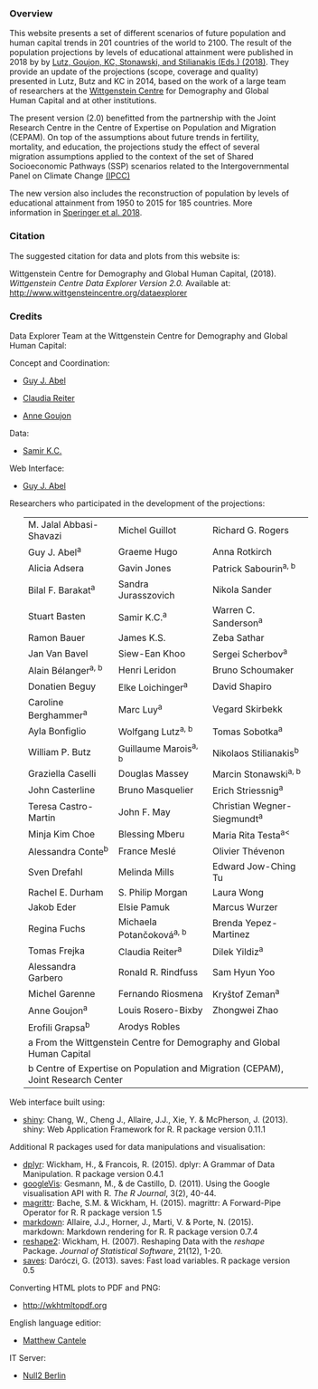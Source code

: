 ### Overview

This website presents a set of different scenarios of future population and human capital trends in 201 countries of the world to 2100. The result of the population projections by levels of educational attainment were published in 2018 by by <a href="https://ec.europa.eu/jrc/en/publication/demographic-and-human-capital-scenarios-21st-century-2018-assessment-201-countries">Lutz, Goujon, KC, Stonawski, and Stilianakis (Eds.) (2018)</a>. They provide an update of the projections (scope, coverage and quality) presented in Lutz, Butz and KC in 2014, based on the work of a large team of researchers at the <a href="http://www.wittgensteincentre.org" target="_blank_">Wittgenstein Centre</a> for Demography and Global Human Capital and at other institutions. 

The present version (2.0) benefitted from the partnership with the Joint Research Centre in the Centre of Expertise on Population and Migration (CEPAM). On top of the assumptions about future trends in fertility, mortality, and education, the projections study the effect of several migration assumptions applied to the context of the set of Shared Socioeconomic Pathways (SSP) scenarios related to the Intergovernmental Panel on Climate Change <a href="http://www.ipcc.ch/" target="_blank">(IPCC)</a> 

The new version also includes the reconstruction of population by levels of educational attainment from 1950 to 2015 for 185 countries. More information in <a href="NEW LINK NEEDS TO BE ADDED ONCE WP IS DONE">Speringer et al. 2018</a>.

### Citation
The suggested citation for data and plots from this website is:

Wittgenstein Centre for Demography and Global Human Capital, (2018). *Wittgenstein Centre Data Explorer Version 2.0.* Available at: <a href="http://www.wittgensteincentre.org/dataexplorer">http://www.wittgensteincentre.org/dataexplorer</a>

### Credits
Data Explorer Team at the Wittgenstein Centre for Demography and Global Human Capital:

Concept and Coordination:

* <a href="http://www.iiasa.ac.at/staff/staff.php?type=auto&visibility=visible&search=true&login=abel">Guy J. Abel</a>

* <a href="http://http://www.iiasa.ac.at/staff/staff.php?type=auto&visibility=visible&search=true&login=reiter">Claudia Reiter</a>

* <a href="https://www.oeaw.ac.at/en/vid/people/staff/anne-goujon/">Anne Goujon</a>



Data:

* <a href="http://www.iiasa.ac.at/staff/staff.php?type=auto&visibility=visible&search=true&login=kc" target="_blank">Samir K.C.</a>

Web Interface:

* <a href="http://www.iiasa.ac.at/staff/staff.php?type=auto&visibility=visible&search=true&login=abel"  target="_blank">Guy J. Abel</a>

Researchers who participated in the development of the projections:

<dl>
<table border="0" width="100%" style="margin-left:25px">
<tbody>
<tr>
<td>M. Jalal Abbasi-Shavazi</td>
<td>Michel Guillot</td>
<td>Richard G. Rogers</td>
</tr>
<tr>
<td>Guy J. Abel<sup>a</sup></td>
<td>Graeme Hugo</td>
<td>Anna Rotkirch</td>
</tr>
<tr>
<td>Alicia Adsera</td>
<td>Gavin Jones</td>
<td>Patrick Sabourin<sup>a, b</sup></td>
</tr>
<tr>
<td>Bilal F. Barakat<sup>a</sup></td>
<td>Sandra Jurasszovich</td>
<td>Nikola Sander</td>
</tr>
<tr>
<td>Stuart Basten</td>
<td>Samir K.C.<sup>a</sup></td>
<td>Warren C. Sanderson<sup>a</sup></td>
</tr>
<tr>
<td>Ramon Bauer</td>
<td>James K.S.</td>
<td>Zeba Sathar</td>
</tr>
<tr>
<td>Jan Van Bavel</td>
<td>Siew-Ean Khoo</td>
<td>Sergei Scherbov<sup>a</sup></td>
</tr>
<tr>
<td>Alain Bélanger<sup>a, b</sup></td>
<td>Henri Leridon</td>
<td>Bruno Schoumaker</td>
</tr>
<tr>
<td>Donatien Beguy</td>
<td>Elke Loichinger<sup>a</sup></td>
<td>David Shapiro</td>
</tr>
<tr>
<td>Caroline Berghammer<sup>a</sup></td>
<td>Marc Luy<sup>a</sup></td>
<td>Vegard Skirbekk</td>
</tr>
<tr>
<td>Ayla Bonfiglio</td>
<td>Wolfgang Lutz<sup>a, b</sup></td>
<td>Tomas Sobotka<sup>a</sup></td>
</tr>
<tr>
<td>William P. Butz</td>
<td>Guillaume Marois<sup>a, b</sup></td>
<td>Nikolaos Stilianakis<sup>b</sup></td>
</tr>
<tr>
<td>Graziella Caselli</td>
<td>Douglas Massey</td>
<td>Marcin Stonawski<sup>a, b</sup></td>
</tr>
<tr>
<td>John Casterline</td>
<td>Bruno Masquelier</td>
<td>Erich Striessnig<sup>a</sup></td>
</tr>
<tr>
<td>Teresa Castro-Martin</td>
<td>John F. May</td>
<td>Christian Wegner-Siegmundt<sup>a</sup></td>
</tr>
<tr>
<td>Minja Kim Choe</td>
<td>Blessing Mberu</td>
<td>Maria Rita Testa<sup>a<</td>
</tr>
<tr>
<td>Alessandra Conte<sup>b</sup></td>
<td>France Meslé</td>
<td>Olivier Thévenon</td>
</tr>
<tr>
<td>Sven Drefahl</td>
<td>Melinda Mills</td>
<td>Edward Jow-Ching Tu</td>
</tr>
<tr>
<td>Rachel E. Durham</td>
<td>S. Philip Morgan</td>
<td>Laura Wong</td>
</tr>
<tr>
<td>Jakob Eder</td>
<td>Elsie Pamuk</td>
<td>Marcus Wurzer</td>
</tr>
<tr>
<td>Regina Fuchs</td>
<td>Michaela Potančoková<sup>a, b</sup></td>
<td>Brenda Yepez-Martinez</td>
</tr>
<tr>
<td>Tomas Frejka</td>
<td>Claudia Reiter<sup>a</sup></td>
<td>Dilek Yildiz<sup>a</sup></td>
</tr>
<tr>
<td>Alessandra Garbero</td>
<td>Ronald R. Rindfuss</td>
<td>Sam Hyun Yoo</td>
</tr>
<tr>
<td>Michel Garenne</td>
<td>Fernando Riosmena</td>
<td>Kryštof Zeman<sup>a</sup></td>
</tr>
<tr>
<td>Anne Goujon<sup>a</sup></td>
<td>Louis Rosero-Bixby</td>
<td>Zhongwei Zhao</td>
</tr>
<tr>
<td>Erofili Grapsa<sup>b</sup></td>
<td>Arodys Robles</td>
</tr>
<tr>
<td colspan="3"<sup>a</sup> From the Wittgenstein Centre for Demography and Global Human Capital</td>
</tr>
<tr>
<td colspan="3"<sup>b</sup> Centre of Expertise on Population and Migration (CEPAM), Joint Research Center</td>
</tr>
</tbody>
</table>
</dl>

Web interface built using: 

* <a href="http://cran.r-project.org/web/packages/shiny" target="_blank">shiny</a>: Chang, W., Cheng J., Allaire, J.J., Xie, Y. & McPherson, J. (2013). shiny: Web Application Framework for R. R package version 0.11.1


Additional R packages used for data manipulations and visualisation:

* <a href="http://cran.r-project.org/web/packages/dplyr" target="_blank">dplyr</a>: Wickham, H., & Francois, R. (2015). dplyr: A Grammar of Data Manipulation. R package version 0.4.1
* <a href="http://cran.r-project.org/web/packages/googleVis" target="_blank">googleVis</a>: Gesmann, M., & de Castillo, D. (2011). Using the Google visualisation API with R. *The R Journal*, 3(2), 40-44.
* <a href="http://cran.r-project.org/web/packages/magrittr" target="_blank">magrittr</a>: Bache, S.M. & Wickham, H. (2015). magrittr: A Forward-Pipe Operator for R. R package version 1.5
* <a href="http://cran.r-project.org/web/packages/markdown" target="_blank">markdown</a>: Allaire, J.J., Horner, J., Marti, V. & Porte, N. (2015). markdown: Markdown rendering for R. R package version 0.7.4
* <a href="http://cran.r-project.org/web/packages/reshape2" target="_blank">reshape2</a>: Wickham, H. (2007). Reshaping Data with the *reshape* Package. *Journal of Statistical Software*, 21(12), 1-20.
* <a href="http://cran.r-project.org/web/packages/saves" target="_blank">saves</a>: Dar&oacute;czi, G. (2013). saves: Fast load variables. R package version 0.5

Converting HTML plots to PDF and PNG:

* <a href="http://wkhtmltopdf.org"  target="_blank">http://wkhtmltopdf.org</a>

English language editior:

* <a href="http://www.iiasa.ac.at/staff/staff.php?type=auto&visibility=visible&search=true&login=cantele" target="_blank">Matthew Cantele</a> 

IT Server:

* <a href="http://www.null2.net"  target="_blank">Null2 Berlin</a>
